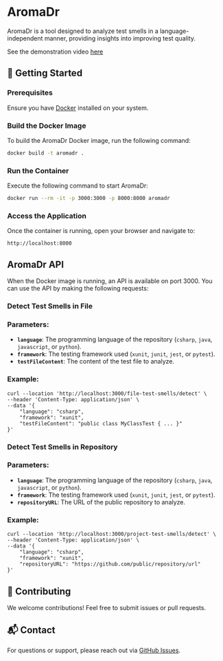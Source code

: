 # AromaDr

AromaDr is a tool designed to analyze test smells in a language-independent manner, providing insights into improving test quality.

See the demonstration video [here](./docs/AromaDr.mp4)

## 🚀 Getting Started

### Prerequisites
Ensure you have [Docker](https://www.docker.com/get-started) installed on your system.

### Build the Docker Image
To build the AromaDr Docker image, run the following command:

```sh
docker build -t aromadr .
```

### Run the Container
Execute the following command to start AromaDr:

```sh
docker run --rm -it -p 3000:3000 -p 8000:8000 aromadr
```

### Access the Application
Once the container is running, open your browser and navigate to:

```
http://localhost:8000
```

## AromaDr API

When the Docker image is running, an API is available on port 3000. You can use the API by making the following requests:

### Detect Test Smells in File

### Parameters:
- **`language`**: The programming language of the repository (`csharp`, `java`, `javascript`, or `python`).
- **`framework`**: The testing framework used (`xunit`, `junit`, `jest`, or `pytest`).
- **`testFileContent`**: The content of the test file to analyze.

### Example:
```
curl --location 'http://localhost:3000/file-test-smells/detect' \
--header 'Content-Type: application/json' \
--data '{
    "language": "csharp",
    "framework": "xunit",
    "testFileContent": "public class MyClassTest { ... }"
}'
```

### Detect Test Smells in Repository

### Parameters:
- **`language`**: The programming language of the repository (`csharp`, `java`, `javascript`, or `python`).
- **`framework`**: The testing framework used (`xunit`, `junit`, `jest`, or `pytest`).
- **`repositoryURL`**: The URL of the public repository to analyze.

### Example:
```
curl --location 'http://localhost:3000/project-test-smells/detect' \
--header 'Content-Type: application/json' \
--data '{
    "language": "csharp",
    "framework": "xunit",
    "repositoryURL": "https://github.com/public/repository/url"
}'
```

## 🤝 Contributing
We welcome contributions! Feel free to submit issues or pull requests.

## 📬 Contact
For questions or support, please reach out via [GitHub Issues](https://github.com/publiosilva/aromadr/issues).
